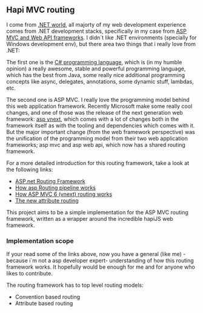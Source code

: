 ## Hapi MVC routing
I come from [.NET world](http://www.dotnetfoundation.org/), all majorty of my web development experience comes from .NET development stacks, specifically in my case from [ASP MVC and Web API frameworks](https://github.com/aspnet). I didn´t like .NET environments (specially for Windows development env), but there area two things that i really love from .NET:

The first one is the [C# programming language](https://msdn.microsoft.com/en-us/library/z1zx9t92.aspx), which is (in my humble opinion) a really awesome, stable and powerful programming language, which has the best from Java, some really nice additional programming concepts like async, delegates, annotations, some dynamic stuff, lambdas, etc.

The second one is ASP MVC. I really love the programming model behind this web application framework. Recently Microsoft make some really cool changes, and one of those was the release of the next generation web framework: [asp vnext](http://www.asp.net/vnext), which comes with a lot of changes both in the framework itself as with the tooling and dependencies which comes with it. But the major important change (from the web framework perspective) was the unification of the programming model from their two web application frameworks; asp mvc and asp web api, which now has a shared routing framework.

For a more detailed introduction for this routing framework, take a look at the following links:

- [ASP.net Routing Framework](https://github.com/aspnet/Routing)
- [How asp Routing pipeline works](https://www.simple-talk.com/dotnet/.net-framework/an-introduction-to-asp.net-mvc-extensibility/)
- [How ASP MVC 6 (vnext) routing works](http://stephenwalther.com/archive/2015/02/07/asp-net-5-deep-dive-routing)
- [The new attribute routing](http://blogs.msdn.com/b/webdev/archive/2013/10/17/attribute-routing-in-asp-net-mvc-5.aspx#route-constraints)

This project aims to be a simple implementation for the ASP MVC routing framework, written as a wrapper around the incredible hapiJS web framework.

### Implementation scope
If your read some of the links above, now you have a general (like me) - because i´m not a asp developer expert- understanding of how this routing framework works. It hopefully would be enough for me and for anyone who likes to contribute.

The routing framework has to top level routing models:
 - Convention based routing
 - Attribute based routing
